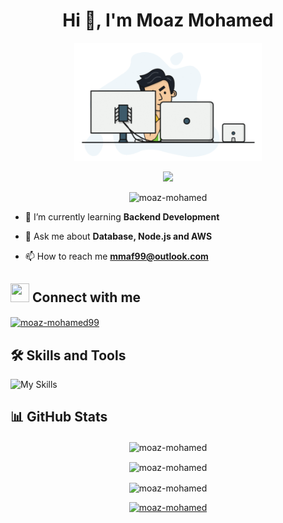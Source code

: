 <h1  align="center">Hi 👋, I'm Moaz Mohamed</h1>

<p align="center">
<img src="./assets/coding.gif" alt="moaz-mohamed" width=300>
</p>

<p align="center">
<a  href="https://github.com/DenverCoder1/readme-typing-svg"><img  src="https://readme-typing-svg.herokuapp.com?center=true&vCenter=true&lines=Backend+Developer;+DS+%7C+Algorithms+%7C+Problem+Solving;+Backend+Development+%7C+Cloud;+Node.js+%7C+MongoDB+%7C+AWS"></a>
</p>

<p  align="center">  <img  src="https://komarev.com/ghpvc/?username=moaz-mohamed&label=Profile%20views&color=0e75b6&style=plastic"  alt="moaz-mohamed"/>  </p>

- 🌱 I’m currently learning **Backend Development**

- 💬 Ask me about **Database, Node.js and AWS**

- 📫 How to reach me **mmaf99@outlook.com**

## <img  src="https://media.giphy.com/media/iY8CRBdQXODJSCERIr/giphy.gif"  width="30"  height="30"> Connect with me

<p  align="left">
<a  href="https://linkedin.com/in/moaz-mohamed99"  target="blank"><img  align="center"  src="https://img.shields.io/badge/LinkedIn-%230077B5.svg?logo=linkedin&logoColor=white"  alt="moaz-mohamed99" /></a>
</p>

## 🛠️ Skills and Tools

![My Skills](https://skillicons.dev/icons?i=cpp,java,python,html,css,js,nodejs,express,mongodb,mysql,firebase,flutter,git,heroku,aws)



## 📊 GitHub Stats

<p  align="center"><img  align="center"  src="https://github-readme-stats.vercel.app/api?username=moaz-mohamed&theme=radical&hide_border=true&include_all_commits=false&count_private=true&show_icons=true"  alt="moaz-mohamed"  /></p>

<p  align="center"><img  align="center"  src="https://github-readme-streak-stats.herokuapp.com/?user=moaz-mohamed&theme=radical&hide_border=true"  alt="moaz-mohamed"  /></p>

<p  align="center"><img  align="center"  src="https://github-readme-stats.vercel.app/api/top-langs/?username=moaz-mohamed&langs_count=10&show_icons=true&theme=radical&hide_border=true&include_all_commits=true&count_private=true&layout=compact"  alt="moaz-mohamed"  /></p>

<p  align="center">  <a  href="https://github.com/ryo-ma/github-profile-trophy"><img  src="https://github-profile-trophy.vercel.app/?username=moaz-mohamed&theme=radical"  alt="moaz-mohamed"  /></a>  </p>

